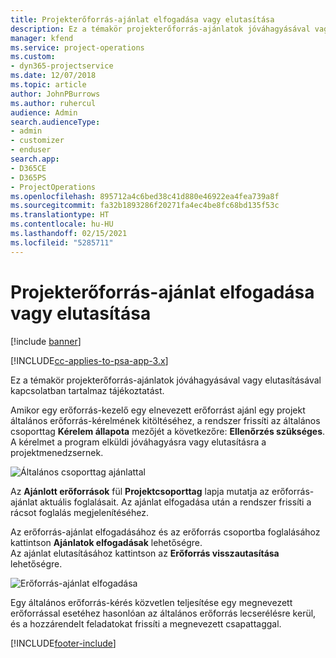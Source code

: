 ```yaml
---
title: Projekterőforrás-ajánlat elfogadása vagy elutasítása
description: Ez a témakör projekterőforrás-ajánlatok jóváhagyásával vagy elutasításával kapcsolatban tartalmaz tájékoztatást.
manager: kfend
ms.service: project-operations
ms.custom:
- dyn365-projectservice
ms.date: 12/07/2018
ms.topic: article
author: JohnPBurrows
ms.author: ruhercul
audience: Admin
search.audienceType:
- admin
- customizer
- enduser
search.app:
- D365CE
- D365PS
- ProjectOperations
ms.openlocfilehash: 895712a4c6bed38c41d880e46922ea4fea739a8f
ms.sourcegitcommit: fa32b1893286f20271fa4ec4be8fc68bd135f53c
ms.translationtype: HT
ms.contentlocale: hu-HU
ms.lasthandoff: 02/15/2021
ms.locfileid: "5285711"
---
```

# <a name="accept-or-reject-a-proposed-project-resource"></a>Projekterőforrás-ajánlat elfogadása vagy elutasítása

[!include [banner](../includes/psa-now-project-operations.md)]

[!INCLUDE[cc-applies-to-psa-app-3.x](../includes/cc-applies-to-psa-app-3x.md)]

Ez a témakör projekterőforrás-ajánlatok jóváhagyásával vagy elutasításával kapcsolatban tartalmaz tájékoztatást.

Amikor egy erőforrás-kezelő egy elnevezett erőforrást ajánl egy projekt általános erőforrás-kérelmének kitöltéséhez, a rendszer frissíti az általános csoporttag **Kérelem állapota** mezőjét a következőre: **Ellenőrzés szükséges**. A kérelmet a program elküldi jóváhagyásra vagy elutasításra a projektmenedzsernek.

![Általános csoporttag ajánlattal](media/RM-how-to-19.png)

Az **Ajánlott erőforrások** fül **Projektcsoporttag** lapja mutatja az erőforrás-ajánlat aktuális foglalásait. Az ajánlat elfogadása után a rendszer frissíti a rácsot foglalás megjelenítéséhez. 

Az erőforrás-ajánlat elfogadásához és az erőforrás csoportba foglalásához kattintson **Ajánlatok elfogadásak** lehetőségre.  
Az ajánlat elutasításához kattintson az **Erőforrás visszautasítása** lehetőségre.

![Erőforrás-ajánlat elfogadása](media/RM-how-to-20.png) 

Egy általános erőforrás-kérés közvetlen teljesítése egy megnevezett erőforrással esetéhez hasonlóan az általános erőforrás lecserélésre kerül, és a hozzárendelt feladatokat frissíti a megnevezett csapattaggal.


[!INCLUDE[footer-include](../includes/footer-banner.md)]
